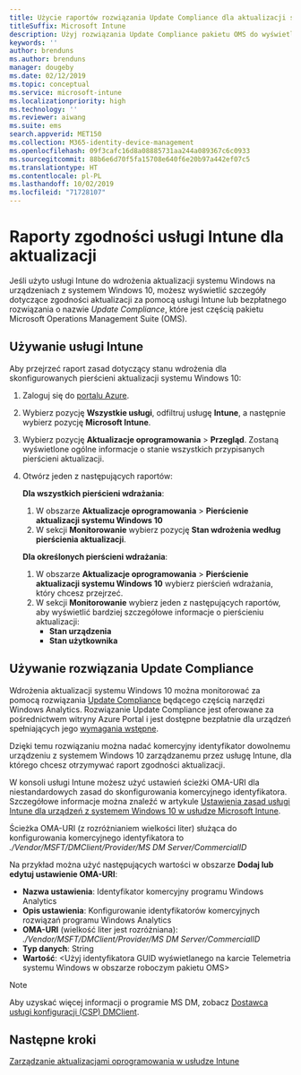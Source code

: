 ```yaml
---
title: Użycie raportów rozwiązania Update Compliance dla aktualizacji systemu Windows w usłudze Microsoft Intune
titleSuffix: Microsoft Intune
description: Użyj rozwiązania Update Compliance pakietu OMS do wyświetlenia danych raportów dla aktualizacji systemu Windows wdrożonych za pomocą usługi Intune.
keywords: ''
author: brenduns
ms.author: brenduns
manager: dougeby
ms.date: 02/12/2019
ms.topic: conceptual
ms.service: microsoft-intune
ms.localizationpriority: high
ms.technology: ''
ms.reviewer: aiwang
ms.suite: ems
search.appverid: MET150
ms.collection: M365-identity-device-management
ms.openlocfilehash: 09f3cafc16d8a08885731aa244a089367c6c0933
ms.sourcegitcommit: 88b6e6d70f5fa15708e640f6e20b97a442ef07c5
ms.translationtype: HT
ms.contentlocale: pl-PL
ms.lasthandoff: 10/02/2019
ms.locfileid: "71728107"
---
```

# <a name="intune-compliance-reports-for-updates"></a>Raporty zgodności usługi Intune dla aktualizacji
Jeśli użyto usługi Intune do wdrożenia aktualizacji systemu Windows na urządzeniach z systemem Windows 10, możesz wyświetlić szczegóły dotyczące zgodności aktualizacji za pomocą usługi Intune lub bezpłatnego rozwiązania o nazwie *Update Compliance*, które jest częścią pakietu Microsoft Operations Management Suite (OMS).

## <a name="use-intune"></a>Używanie usługi Intune
Aby przejrzeć raport zasad dotyczący stanu wdrożenia dla skonfigurowanych pierścieni aktualizacji systemu Windows 10: 
1. Zaloguj się do [portalu Azure](https://portal.azure.com/).
2. Wybierz pozycję **Wszystkie usługi**, odfiltruj usługę **Intune**, a następnie wybierz pozycję **Microsoft Intune**.
3. Wybierz pozycję **Aktualizacje oprogramowania** > **Przegląd**. Zostaną wyświetlone ogólne informacje o stanie wszystkich przypisanych pierścieni aktualizacji.
4. Otwórz jeden z następujących raportów:  

   **Dla wszystkich pierścieni wdrażania**:
   1. W obszarze **Aktualizacje oprogramowania** > **Pierścienie aktualizacji systemu Windows 10**
   2. W sekcji **Monitorowanie** wybierz pozycję **Stan wdrożenia według pierścienia aktualizacji**.  

   **Dla określonych pierścieni wdrażania**:  

   1. W obszarze **Aktualizacje oprogramowania** > **Pierścienie aktualizacji systemu Windows 10** wybierz pierścień wdrażania, który chcesz przejrzeć.  
   2. W sekcji **Monitorowanie** wybierz jeden z następujących raportów, aby wyświetlić bardziej szczegółowe informacje o pierścieniu aktualizacji:  
      - **Stan urządzenia**  
      - **Stan użytkownika**  

## <a name="use-update-compliance"></a>Używanie rozwiązania Update Compliance
Wdrożenia aktualizacji systemu Windows 10 można monitorować za pomocą rozwiązania [Update Compliance](https://technet.microsoft.com/itpro/windows/manage/update-compliance-monitor) będącego częścią narzędzi Windows Analytics. Rozwiązanie Update Compliance jest oferowane za pośrednictwem witryny Azure Portal i jest dostępne bezpłatnie dla urządzeń spełniających jego [wymagania wstępne](https://docs.microsoft.com/windows/deployment/update/update-compliance-get-started#update-compliance-prerequisites).  

Dzięki temu rozwiązaniu można nadać komercyjny identyfikator dowolnemu urządzeniu z systemem Windows 10 zarządzanemu przez usługę Intune, dla którego chcesz otrzymywać raport zgodności aktualizacji.  

W konsoli usługi Intune możesz użyć ustawień ścieżki OMA-URI dla niestandardowych zasad do skonfigurowania komercyjnego identyfikatora. Szczegółowe informacje można znaleźć w artykule [Ustawienia zasad usługi Intune dla urządzeń z systemem Windows 10 w usłudze Microsoft Intune](https://docs.microsoft.com/intune-classic/deploy-use/windows-10-policy-settings-in-microsoft-intune).  

Ścieżka OMA-URI (z rozróżnianiem wielkości liter) służąca do konfigurowania komercyjnego identyfikatora to *./Vendor/MSFT/DMClient/Provider/MS DM Server/CommercialID*  

Na przykład można użyć następujących wartości w obszarze **Dodaj lub edytuj ustawienie OMA-URI**:
- **Nazwa ustawienia**: Identyfikator komercyjny programu Windows Analytics
- **Opis ustawienia**: Konfigurowanie identyfikatorów komercyjnych rozwiązań programu Windows Analytics
- **OMA-URI** (wielkość liter jest rozróżniana): *./Vendor/MSFT/DMClient/Provider/MS DM Server/CommercialID*
- **Typ danych**: String
- **Wartość**: \<Użyj identyfikatora GUID wyświetlanego na karcie Telemetria systemu Windows w obszarze roboczym pakietu OMS>
 
> [!NOTE]  
> Aby uzyskać więcej informacji o programie MS DM, zobacz [Dostawca usługi konfiguracji (CSP) DMClient]( https://docs.microsoft.com/windows/client-management/mdm/dmclient-csp).

## <a name="next-steps"></a>Następne kroki
[Zarządzanie aktualizacjami oprogramowania w usłudze Intune](windows-update-for-business-configure.md)

